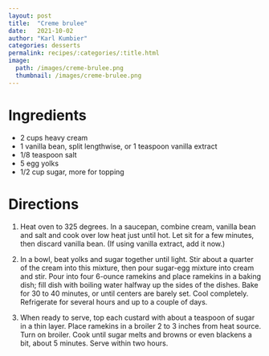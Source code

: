 ```yaml
---
layout: post
title:  "Creme brulee"
date:   2021-10-02
author: "Karl Kumbier"
categories: desserts
permalink: recipes/:categories/:title.html
image:
  path: /images/creme-brulee.png
  thumbnail: /images/creme-brulee.png
---
```


# Ingredients
* 2 cups heavy cream
* 1 vanilla bean, split lengthwise, or 1 teaspoon vanilla extract
* 1/8 teaspoon salt
* 5 egg yolks
* 1/2 cup sugar, more for topping

# Directions

1. Heat oven to 325 degrees. In a saucepan, combine cream, vanilla bean and salt
   and cook over low heat just until hot. Let sit for a few minutes, then
discard vanilla bean. (If using vanilla extract, add it now.)

2. In a bowl, beat yolks and sugar together until light. Stir about a quarter of
   the cream into this mixture, then pour sugar-egg mixture into cream and stir.
Pour into four 6-ounce ramekins and place ramekins in a baking dish; fill dish
with boiling water halfway up the sides of the dishes. Bake for 30 to 40
minutes, or until centers are barely set. Cool completely. Refrigerate for
several hours and up to a couple of days.

3. When ready to serve, top each custard with about a teaspoon of sugar in a
   thin layer. Place ramekins in a broiler 2 to 3 inches from heat source. Turn
on broiler. Cook until sugar melts and browns or even blackens a bit, about 5
minutes. Serve within two hours.

